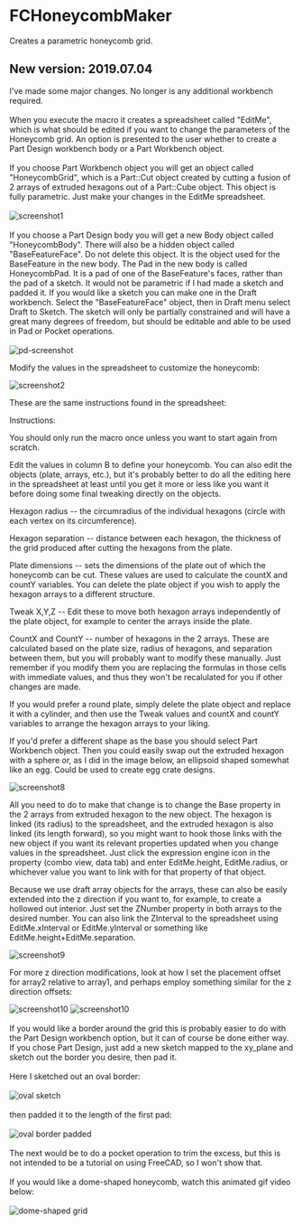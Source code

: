 # FCHoneycombMaker


Creates a parametric honeycomb grid.

## New version: 2019.07.04

I've made some major changes.  No longer is any additional workbench required. <br/>
<br/>
When you execute the macro it creates a spreadsheet called "EditMe", which is what should be edited if you want to change the parameters of the Honeycomb grid.  An option is presented to the user whether to create a Part Design workbench body or a Part Workbench object.<br/>
<br/>
If you choose Part Workbench object you will get an object called "HoneycombGrid", which is a Part::Cut object created by cutting a fusion of 2 arrays of extruded hexagons out of a Part::Cube object.  This object is fully parametric.  Just make your changes in the EditMe spreadsheet.<br/>
<br/>
<img src="honeycombmaker-screenshot1.png" alt="screenshot1"><br/>
<br/>
If you choose a Part Design body you will get a new Body object called "HoneycombBody".  There will also be a hidden object called "BaseFeatureFace".  Do not delete this object.  It is the object used for the BaseFeature in the new body.  The Pad in the new body is called HoneycombPad.  It is a pad of one of the BaseFeature's faces, rather than the pad of a sketch.  It would not be parametric if I had made a sketch and padded it.  If you would like a sketch you can make one in the Draft workbench.  Select the "BaseFeatureFace" object, then in Draft menu select Draft to Sketch.  The sketch will only be partially constrained and will have a great many degrees of freedom, but should be editable and able to be used in Pad or Pocket operations.<br/>
<br/>
<img src="honeycombmaker-pd-screenshot.png" alt="pd-screenshot">

Modify the values in the spreadsheet to customize the honeycomb:

<img src="honeycombmaker-screenshot2.png" alt="screenshot2">

These are the same instructions found in the spreadsheet:

Instructions:

You should only run the macro once unless you want to start again from scratch.

Edit the values in column B to define your honeycomb.  You can also edit the objects (plate, arrays, etc.), but it's 
probably better to do all the editing here in the spreadsheet at least until you get it more or less like you want it before
doing some final tweaking directly on the objects.

Hexagon radius -- the circumradius of the individual hexagons (circle with each vertex on its circumference).

Hexagon separation -- distance between each hexagon, the thickness of the grid produced after cutting the hexagons from the plate.

Plate dimensions -- sets the dimensions of the plate out of which the honeycomb can be cut.  These values are used to calculate
the countX and countY variables.  You can delete the plate object if you wish to apply the hexagon arrays to a different structure.

Tweak X,Y,Z -- Edit these to move both hexagon arrays independently of the plate object, for example to center the arrays inside 
the plate.

CountX and CountY -- number of hexagons in the 2 arrays.  These are calculated based on the plate size, radius of hexagons, and 
separation between them, but you will probably want to modify these manually.  Just remember if you modify them you are replacing 
the formulas in those cells with immediate values, and thus they won't be recalulated for you if other changes are made.

If you would prefer a round plate, simply delete the plate object and replace it with a cylinder, and then use the Tweak values 
and countX and countY variables to arrange the hexagon arrays to your liking.

If you'd prefer a different shape as the base you should select Part Workbench object.  Then you could easily swap out the extruded hexagon with a sphere or, as I did in the image below, an ellipsoid shaped somewhat like an egg.  Could be used to create egg crate designs.

<img src="honeycombmaker-screenshot8.png" alt="screenshot8">

All you need to do to make that change is to change the Base property in the 2 arrays from extruded hexagon to the new object.  The hexagon is linked (its radius) to the spreadsheet, and the extruded hexagon is also linked (its length forward), so you might want to hook those links with the new object if you want its relevant properties updated when you change values in the spreadsheet.  Just click the expression engine icon in the property (combo view, data tab) and enter EditMe.height, EditMe.radius, or whichever value you want to link with for that property of that object.

Because we use draft array objects for the arrays, these can also be easily extended into the z direction if you want to, for example, to create a hollowed out interior.  Just set the ZNumber property in both arrays to the desired number.  You can also link the ZInterval to the spreadsheet using EditMe.xInterval or EditMe.yInterval or something like EditMe.height+EditMe.separation.

<img src="honeycombmaker-screenshot9.png" alt="screenshot9">

For more z direction modifications, look at how I set the placement offset for array2 relative to array1, and perhaps employ something similar for the z direction offsets:

<img src="honeycombmaker-screenshot10.png" alt="screenshot10">


<img src="honeycombmaker-screenshot10.png" alt="screenshot10">
<br/>
<br/>
If you would like a border around the grid this is probably easier to do with the Part Design workbench option, but it can of course be done either way.  If you chose Part Design, just add a new sketch mapped to the xy_plane and sketch out the border you desire, then pad it.<br/>
<br/>
Here I sketched out an oval border:<br/>
<br/>
<img src="honeycombmaker-screenshot3.png" alt="oval sketch"><br/>
<br/>
then padded it to the length of the first pad: <br/>
<br/>
<img src="honeycombmaker-screenshot4.png" alt="oval border padded"><br/>
<br/>
The next would be to do a pocket operation to trim the excess, but this is not intended to be a tutorial on using FreeCAD, so I won't show that.<br/>
<br/>
If you would like a dome-shaped honeycomb, watch this animated gif video below: <br/>
<br/>
<img src="honeycombmaker-dome-shaped.gif" alt="dome-shaped grid"><br/>
